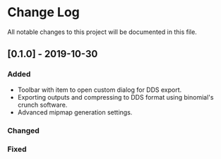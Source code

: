 
# Change Log
All notable changes to this project will be documented in this file.

 
## [0.1.0] - 2019-10-30
 
### Added
- Toolbar with item to open custom dialog for DDS export. 
- Exporting outputs and compressing to DDS format using binomial's crunch software.
- Advanced mipmap generation settings.
 
### Changed
 
### Fixed
 
